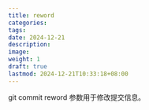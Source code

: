 ```yaml
---
title: reword
categories: 
tags: 
date: 2024-12-21
description: 
image: 
weight: 1
draft: true
lastmod: 2024-12-21T10:33:18+08:00
---
```

git commit reword 参数用于修改提交信息。

